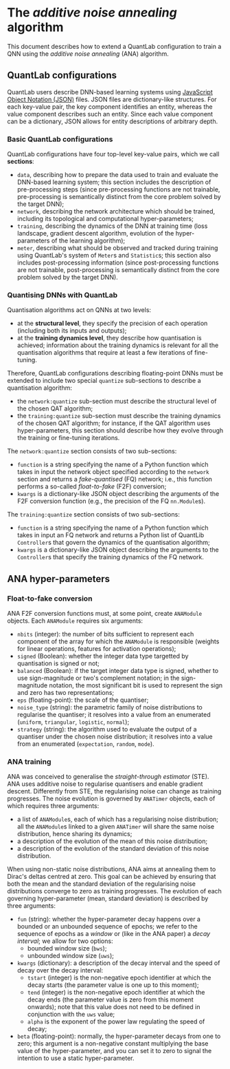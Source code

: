 # The *additive noise annealing* algorithm
This document describes how to extend a QuantLab configuration to train a QNN using the *additive noise annealing* (ANA) algorithm.


## QuantLab configurations
QuantLab users describe DNN-based learning systems using [JavaScript Object Notation (JSON)](https://www.json.org/json-en.html) files.
JSON files are dictionary-like structures.
For each key-value pair, the key component identifies an entity, whereas the value component describes such an entity.
Since each value component can be a dictionary, JSON allows for entity descriptions of arbitrary depth.

### Basic QuantLab configurations
QuantLab configurations have four top-level key-value pairs, which we call **sections**:
* ``data``, describing how to prepare the data used to train and evaluate the DNN-based learning system; this section includes the description of pre-processing steps (since pre-processing functions are not trainable, pre-processing is semantically distinct from the core problem solved by the target DNN);
* ``network``, describing the network architecture which should be trained, including its topological and computational hyper-parameters;
* ``training``, describing the dynamics of the DNN at training time (loss landscape, gradient descent algorithm, evolution of the hyper-parameters of the learning algorithm);
* ``meter``, describing what should be observed and tracked during training using QuantLab's system of ``Meter``s and ``Statistic``s; this section also includes post-processing information (since post-processing functions are not trainable, post-processing is semantically distinct from the core problem solved by the target DNN).

### Quantising DNNs with QuantLab
Quantisation algorithms act on QNNs at two levels:
* at the **structural level**, they specify the precision of each operation (including both its inputs and outputs);
* at the **training dynamics level**, they describe how quantisation is achieved; information about the training dynamics is relevant for all the quantisation algorithms that require at least a few iterations of fine-tuning.

Therefore, QuantLab configurations describing floating-point DNNs must be extended to include two special ``quantize`` sub-sections to describe a quantisation algorithm:
* the ``network:quantize`` sub-section must describe the structural level of the chosen QAT algorithm;
* the ``training:quantize`` sub-section must describe the training dynamics of the chosen QAT algorithm; for instance, if the QAT algorithm uses hyper-parameters, this section should describe how they evolve through the training or fine-tuning iterations.

The ``network:quantize`` section consists of two sub-sections:
* ``function`` is a string specifying the name of a Python function which takes in input the network object specified according to the ``network`` section and returns a *fake-quantised* (FQ) network; i.e., this function performs a so-called *float-to-fake* (F2F) conversion;
* ``kwargs`` is a dictionary-like JSON object describing the arguments of the F2F conversion function (e.g., the precision of the FQ ``nn.Module``s).

The ``training:quantize`` section consists of two sub-sections:
* ``function`` is a string specifying the name of a Python function which takes in input an FQ network and returns a Python list of QuantLib ``Controller``s that govern the dynamics of the quantisation algorithm;
* ``kwargs`` is a dictionary-like JSON object describing the arguments to the ``Controller``s that specify the training dynamics of the FQ network.


## ANA hyper-parameters

### Float-to-fake conversion
ANA F2F conversion functions must, at some point, create ``ANAModule`` objects.
Each ``ANAModule`` requires six arguments:
* ``nbits`` (integer): the number of bits sufficient to represent each component of the array for which the ``ANAModule`` is responsible (weights for linear operations, features for activation operations);
* ``signed`` (Boolean): whether the integer data type targetted by quantisation is signed or not;
* ``balanced`` (Boolean): if the target integer data type is signed, whether to use sign-magnitude or two's complement notation; in the sign-magnitude notation, the most significant bit is used to represent the sign and zero has two representations;
* ``eps`` (floating-point): the scale of the quantiser;
* ``noise_type`` (string): the parametric family of noise distributions to regularise the quantiser; it resolves into a value from an enumerated (``uniform``, ``triangular``, ``logistic``, ``normal``);
* ``strategy`` (string): the algorithm used to evaluate the output of a quantiser under the chosen noise distribution; it resolves into a value from an enumerated (``expectation``, ``random``, ``mode``).

### ANA training
ANA was conceived to generalise the *straight-through estimator* (STE).
ANA uses additive noise to regularise quantisers and enable gradient descent.
Differently from STE, the regularising noise can change as training progresses.
The noise evolution is governed by ``ANATimer`` objects, each of which requires three arguments:
* a list of ``ANAModule``s, each of which has a regularising noise distribution; all the ``ANAModule``s linked to a given ``ANATimer`` will share the same noise distribution, hence sharing its dynamics;
* a description of the evolution of the mean of this noise distribution;
* a description of the evolution of the standard deviation of this noise distribution.

When using non-static noise distributions, ANA aims at annealing them to Dirac's deltas centred at zero.
This goal can be achieved by ensuring that both the mean and the standard deviation of the regularising noise distributions converge to zero as training progresses.
The evolution of each governing hyper-parameter (mean, standard deviation) is described by three arguments:
* ``fun`` (string): whether the hyper-parameter decay happens over a bounded or an unbounded sequence of epochs; we refer to the sequence of epochs as a *window* or (like in the ANA paper) a *decay interval*; we allow for two options:
  * bounded window size (``bws``);
  * unbounded window size (``uws``);
* ``kwargs`` (dictionary): a description of the decay interval and the speed of decay over the decay interval:
  * ``tstart`` (integer) is the non-negative epoch identifier at which the decay starts (the parameter value is one up to this moment);
  * ``tend`` (integer) is the non-negative epoch identifier at which the decay ends (the parameter value is zero from this moment onwards); note that this value does not need to be defined in conjunction with the ``uws`` value;
  * ``alpha`` is the exponent of the power law regulating the speed of decay;
* ``beta`` (floating-point): normally, the hyper-parameter decays from one to zero; this argument is a non-negative constant multiplying the base value of the hyper-parameter, and you can set it to zero to signal the intention to use a static hyper-parameter.
